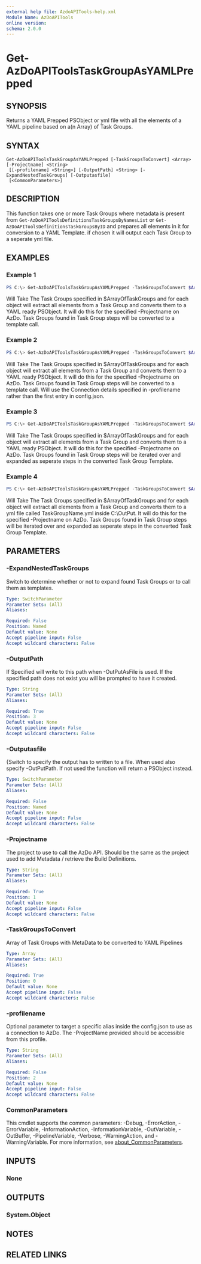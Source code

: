 ```yaml
---
external help file: AzdoAPITools-help.xml
Module Name: AzDoAPITools
online version:
schema: 2.0.0
---
```


# Get-AzDoAPIToolsTaskGroupAsYAMLPrepped

## SYNOPSIS
Returns a YAML Prepped PSObject or yml file with all the elements of a YAML pipeline based on a(n Array) of Task Groups.

## SYNTAX

```
Get-AzDoAPIToolsTaskGroupAsYAMLPrepped [-TaskGroupsToConvert] <Array> [-Projectname] <String>
 [[-profilename] <String>] [-OutputPath] <String> [-ExpandNestedTaskGroups] [-Outputasfile]
 [<CommonParameters>]
```

## DESCRIPTION
This function takes one or more Task Groups where metadata is present from `Get-AzDoAPIToolsDefinitionsTaskGroupsByNamesList` or `Get-AzDoAPIToolsDefinitionsTaskGroupsByID` and prepares all elements in it for conversion to a YAML Template. if chosen it will output each Task Group to a seperate yml file.

## EXAMPLES

### Example 1
```powershell
PS C:\> Get-AzDoAPIToolsTaskGroupAsYAMLPrepped -TaskGroupsToConvert $ArrayOfTaskGroups -Projectname 'YourAzDoProject'
```

Will Take The Task Groups specified in $ArrayOfTaskGroups and for each object will extract all elements from a Task Group and converts them to a YAML ready PSObject. It will do this for the specified -Projectname on AzDo. Task Groups found in Task Group steps will be converted to a template call.

### Example 2
```powershell
PS C:\> Get-AzDoAPIToolsTaskGroupAsYAMLPrepped -TaskGroupsToConvert $ArrayOfTaskGroups -Projectname 'YourAzDoProject' -Profilename 'Alternative Alias in config.json'
```

Will Take The Task Groups specified in $ArrayOfTaskGroups and for each object will extract all elements from a Task Group and converts them to a YAML ready PSObject. It will do this for the specified -Projectname on AzDo. Task Groups found in Task Group steps will be converted to a template call. Will use the Connection details specified in -profilename rather than the first entry in config.json.

### Example 3
```powershell
PS C:\> Get-AzDoAPIToolsTaskGroupAsYAMLPrepped -TaskGroupsToConvert $ArrayOfTaskGroups -Projectname 'YourAzDoProject' -ExpandNestedTaskGroups
```

Will Take The Task Groups specified in $ArrayOfTaskGroups and for each object will extract all elements from a Task Group and converts them to a YAML ready PSObject. It will do this for the specified -Projectname on AzDo. Task Groups found in Task Group steps will be iterated over and expanded as seperate steps in the converted Task Group Template.

### Example 4
```powershell
PS C:\> Get-AzDoAPIToolsTaskGroupAsYAMLPrepped -TaskGroupsToConvert $ArrayOfTaskGroups -Projectname 'YourAzDoProject' -ExpandNestedTaskGroups -OutputAsFile -OutPutPath 'C:\OutPut'
```

Will Take The Task Groups specified in $ArrayOfTaskGroups and for each object will extract all elements from a Task Group and converts them to a yml file called TaskGroupName.yml inside C:\OutPut. It will do this for the specified -Projectname on AzDo. Task Groups found in Task Group steps will be iterated over and expanded as seperate steps in the converted Task Group Template.

## PARAMETERS

### -ExpandNestedTaskGroups
Switch to determine whether or not to expand found Task Groups or to call them as templates.

```yaml
Type: SwitchParameter
Parameter Sets: (All)
Aliases:

Required: False
Position: Named
Default value: None
Accept pipeline input: False
Accept wildcard characters: False
```

### -OutputPath
If Specified will write to this path when -OutPutAsFile is used. If the specified path does not exist you will be prompted to have it created.

```yaml
Type: String
Parameter Sets: (All)
Aliases:

Required: True
Position: 3
Default value: None
Accept pipeline input: False
Accept wildcard characters: False
```

### -Outputasfile
{Switch to specify the output has to written to a file. When used also specify -OutPutPath. If not used the function will return a PSObject instead.

```yaml
Type: SwitchParameter
Parameter Sets: (All)
Aliases:

Required: False
Position: Named
Default value: None
Accept pipeline input: False
Accept wildcard characters: False
```

### -Projectname
The project to use to call the AzDo API. Should be the same as the project used to add Metadata / retrieve the Build Definitions.

```yaml
Type: String
Parameter Sets: (All)
Aliases:

Required: True
Position: 1
Default value: None
Accept pipeline input: False
Accept wildcard characters: False
```

### -TaskGroupsToConvert
Array of Task Groups with MetaData to be converted to YAML Pipelines

```yaml
Type: Array
Parameter Sets: (All)
Aliases:

Required: True
Position: 0
Default value: None
Accept pipeline input: False
Accept wildcard characters: False
```

### -profilename
Optional parameter to target a specific alias inside the config.json to use as a connection to AzDo. The -ProjectName provided should be accessible from this profile.

```yaml
Type: String
Parameter Sets: (All)
Aliases:

Required: False
Position: 2
Default value: None
Accept pipeline input: False
Accept wildcard characters: False
```

### CommonParameters
This cmdlet supports the common parameters: -Debug, -ErrorAction, -ErrorVariable, -InformationAction, -InformationVariable, -OutVariable, -OutBuffer, -PipelineVariable, -Verbose, -WarningAction, and -WarningVariable. For more information, see [about_CommonParameters](http://go.microsoft.com/fwlink/?LinkID=113216).

## INPUTS

### None

## OUTPUTS

### System.Object
## NOTES

## RELATED LINKS
